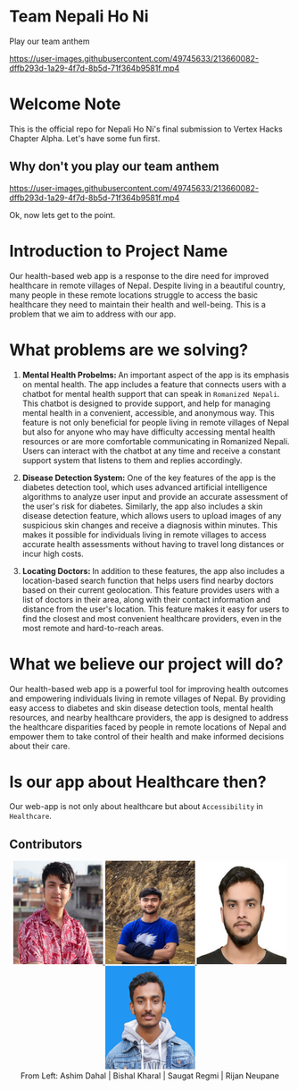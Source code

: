 
# Team Nepali Ho Ni

Play our team anthem

https://user-images.githubusercontent.com/49745633/213660082-dffb293d-1a29-4f7d-8b5d-71f364b9581f.mp4

# Welcome Note

This is the official repo for Nepali Ho Ni's final submission to Vertex Hacks Chapter Alpha. Let's have some fun first. 
## Why don't you play our team anthem

https://user-images.githubusercontent.com/49745633/213660082-dffb293d-1a29-4f7d-8b5d-71f364b9581f.mp4

Ok, now lets get to the point.

# Introduction to Project Name
Our health-based web app is a response to the dire need for improved healthcare in remote villages of Nepal. Despite living in a beautiful country, many people in these remote locations struggle to access the basic healthcare they need to maintain their health and well-being. This is a problem that we aim to address with our app.


# What problems are we solving?

1. <b>Mental Health Probelms: </b>
An important aspect of the app is its emphasis on mental health. The app includes a feature that connects users with a chatbot for mental health support that can speak in `Romanized Nepali`. This chatbot is designed to provide support, and help for managing mental health in a convenient, accessible, and anonymous way. This feature is not only beneficial for people living in remote villages of Nepal but also for anyone who may have difficulty accessing mental health resources or are more comfortable communicating in Romanized Nepali. Users can interact with the chatbot at any time and receive a constant support system that listens to them and replies accordingly.

2. <b>Disease Detection System:</b>
 One of the key features of the app is the diabetes detection tool, which uses advanced artificial intelligence algorithms to analyze user input and provide an accurate assessment of the user's risk for diabetes. Similarly, the app also includes a skin disease detection feature, which allows users to upload images of any suspicious skin changes and receive a diagnosis within minutes. This makes it possible for individuals living in remote villages to access accurate health assessments without having to travel long distances or incur high costs.


3. <b>Locating Doctors: </b>
In addition to these features, the app also includes a location-based search function that helps users find nearby doctors based on their current geolocation. This feature provides users with a list of doctors in their area, along with their contact information and distance from the user's location. This feature makes it easy for users to find the closest and most convenient healthcare providers, even in the most remote and hard-to-reach areas.

# What we believe our project will do?
Our health-based web app is a powerful tool for improving health outcomes and empowering individuals living in remote villages of Nepal. By providing easy access to diabetes and skin disease detection tools, mental health resources, and nearby healthcare providers, the app is designed to address the healthcare disparities faced by people in remote locations of Nepal and empower them to take control of their health and make informed decisions about their care.

# Is our app about Healthcare then?
Our web-app is not only about healthcare but about `Accessibility` in `Healthcare`.


## Contributors
<div align="center">
<a href="https://github.com/ashimdahal" target="_blank" rel="noreferrer"> <img src="/medias/ashim_dahal.jpeg" width="161" height="185"/> </a>
<a href="https://github.com/kbshal" target="_blank" rel="noreferrer"> <img src="/medias/bishal_kharal.jpg" width="161" height="185"/> </a> 
<a href="https://github.com/regmi-saugat" target="_blank" rel="noreferrer"> <img src="medias/saugat_regmi.png" width="161" height="185"/> </a>
<a href="https://github.com/a2-max" target="_blank" rel="noreferrer"> <img src="medias/rijan_neupane.png" width="161" height="185"/> </a>
<br>From Left: Ashim Dahal | Bishal Kharal | Saugat Regmi | Rijan Neupane
</div> 

